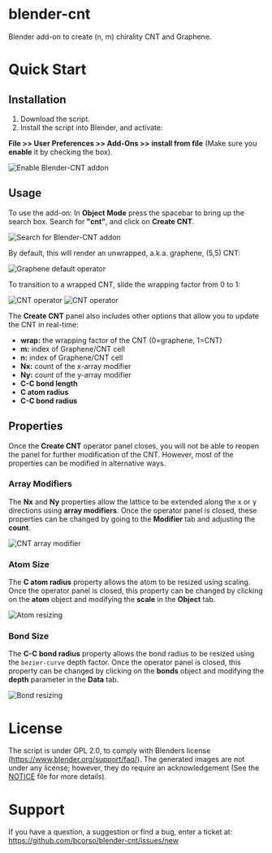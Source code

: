 blender-cnt
===============================

Blender add-on to create (n, m) chirality CNT and Graphene.

Quick Start
===========

## Installation

1. Download the script.
2. Install the script into Blender, and activate:
  
  **File >> User Preferences >> Add-Ons >> install from file** (Make sure you **enable** it by checking the box).

  ![Enable Blender-CNT addon](https://raw.githubusercontent.com/wiki/bcorso/blender-cnt/images/addons.png)

## Usage

To use the add-on: In **Object Mode** press the spacebar to bring up the search box. Search for **"cnt"**, and click on **Create CNT**.

![Search for Blender-CNT addon](https://raw.githubusercontent.com/wiki/bcorso/blender-cnt/images/find_cnt.png)

By default, this will render an unwrapped, a.k.a. graphene, (5,5) CNT:

![Graphene default operator](https://raw.githubusercontent.com/wiki/bcorso/blender-cnt/images/graphene_operator.png)

To transition to a wrapped CNT, slide the wrapping factor from 0 to 1:

![CNT operator](https://raw.githubusercontent.com/wiki/bcorso/blender-cnt/images/semiwrapped_operator.png)
![CNT operator](https://raw.githubusercontent.com/wiki/bcorso/blender-cnt/images/cnt_operator.png)

The **Create CNT** panel also includes other options that allow you to update the CNT in real-time:

* **wrap:** the wrapping factor of the CNT (0=graphene, 1=CNT)
* **m:** index of Graphene/CNT cell
* **n:** index of Graphene/CNT cell
* **Nx:** count of the x-array modifier
* **Ny:** count of the y-array modifier
* **C-C bond length**
* **C atom radius**
* **C-C bond radius**

## Properties

Once the **Create CNT** operator panel closes, you will not be able to reopen the panel for further modification of the CNT. However, most of the properties can be modified in alternative ways.

### Array Modifiers
The **Nx** and **Ny** properties allow the lattice to be extended along the x or y directions using **array modifiers**. Once the operator panel is closed, these properties can be changed by going to the **Modifier** tab and adjusting the **count**.

![CNT array modifier](https://raw.githubusercontent.com/wiki/bcorso/blender-cnt/images/array.png)

### Atom Size
The **C atom radius** property allows the atom to be resized using scaling. Once the operator panel is closed, this property can be changed by clicking on the **atom** object and modifying the **scale** in the **Object** tab.

![Atom resizing](https://raw.githubusercontent.com/wiki/bcorso/blender-cnt/images/atoms.png)

### Bond Size
The **C-C bond radius** property allows the bond radius to be resized using the `bezier-curve` depth factor. Once the operator panel is closed, this property can be changed by clicking on the **bonds** object and modifying the **depth** parameter in the **Data** tab.

![Bond resizing](https://raw.githubusercontent.com/wiki/bcorso/blender-cnt/images/bonds.png)

License
=======

The script is under GPL 2.0, to comply with Blenders license (https://www.blender.org/support/faq/). 
The generated images are not under any license; however, they do require an acknowledgement (See the [NOTICE](https://github.com/bcorso/blender-cnt/edit/master/NOTICE) file for more details).

Support
=======

If you have a question, a suggestion or find a bug, enter a ticket at: https://github.com/bcorso/blender-cnt/issues/new
